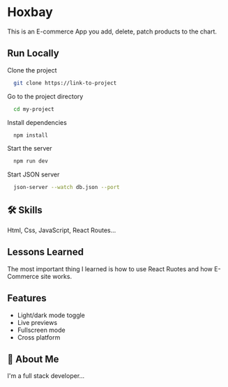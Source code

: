 
# Hoxbay

This is an E-commerce App you add, delete, patch products to the chart.


## Run Locally

Clone the project

```bash
  git clone https://link-to-project
```

Go to the project directory

```bash
  cd my-project
```

Install dependencies

```bash
  npm install
```

Start the server

```bash
  npm run dev
```
Start JSON server

```bash
  json-server --watch db.json --port
```


## 🛠 Skills
Html, Css, JavaScript, React Routes... 

## Lessons Learned

 The most important thing I learned is how to use React Ruotes and how E-Commerce site works.
## Features

- Light/dark mode toggle
- Live previews
- Fullscreen mode
- Cross platform


## 🚀 About Me
I'm a full stack developer...

